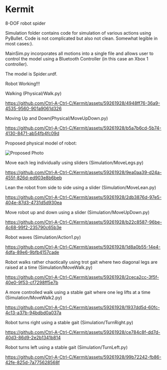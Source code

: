 # Kermit
8-DOF robot spider

Simulation folder contains code for simulation of various actions using PyBullet. Code is not complicated but also not clean. Somewhat legible in most cases:).

MainSim.py incorporates all motions into a single file and allows user to control the model using a Bluetooth Controller (in this case an Xbox 1 controller).

The model is Spider.urdf.

Robot Working!!!

Walking (Physical/Walk.py)

https://github.com/Ctrl-A-Ctrl-C/Kermit/assets/59261928/4948ff76-36a9-4535-9560-901a9061d326

Moving Up and Down(Physical/MoveUpDown.py)

https://github.com/Ctrl-A-Ctrl-C/Kermit/assets/59261928/b5a7b6cd-5b74-4130-8471-ab54fb4fc09d

Proposed physical model of robot:

![Proposed Photo](https://github.com/Ctrl-A-Ctrl-C/Kermit/assets/59261928/0519eed9-6b5a-4df2-ae5c-85f6b44cad3e)

Move each leg individually using sliders (Simulation/MoveLegs.py)

https://github.com/Ctrl-A-Ctrl-C/Kermit/assets/59261928/9ea0aa39-d24a-455f-826d-ed903e8b6beb

Lean the robot from side to side using a slider (Simulation/MoveLean.py)

https://github.com/Ctrl-A-Ctrl-C/Kermit/assets/59261928/2db3876d-97e5-404e-87d3-4731d5d930ea

Move robot up and down using a slider (Simulation/MoveUpDown.py)

https://github.com/Ctrl-A-Ctrl-C/Kermit/assets/59261928/b22c8587-96be-4c68-99f2-235790c65b3e

Robot waves (Simulation/Action1.py)

https://github.com/Ctrl-A-Ctrl-C/Kermit/assets/59261928/1d8a0b55-14e4-4dfa-89e6-9bfb4157cade

Robot walks rather chaotically using trot gait where two diagonal legs are raised at a time (Simulation/MoveWalk.py)

https://github.com/Ctrl-A-Ctrl-C/Kermit/assets/59261928/2ceca2cc-3f5f-40e0-9f53-cf7298ff5e7b

A more controlled walk using a stable gait where one leg lifts at a time (Simulation/MoveWalk2.py)

https://github.com/Ctrl-A-Ctrl-C/Kermit/assets/59261928/1937dd5d-60fc-4c13-a37b-94bdbd0a037a

Robot turns right using a stable gait (Simulation/TurnRight.py)

https://github.com/Ctrl-A-Ctrl-C/Kermit/assets/59261928/ce784c8f-dd7d-40d3-86d9-2e2b1341b814

Robot turns left using a stable gait (Simulation/TurnLeft.py)

https://github.com/Ctrl-A-Ctrl-C/Kermit/assets/59261928/99b72242-fb86-42fe-825d-7a775628568f




